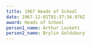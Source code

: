 ```yaml
---
title: 1967 Heads of School
date: 1967-12-01T01:37:34.976Z
award: Heads of School
person1_name: Arthur Lockett
person2_name: Brylin Goldsbury
---
```


